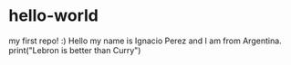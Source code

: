 # hello-world
my first repo!  :)
Hello my name is Ignacio Perez and I am from Argentina.
print("Lebron is better than Curry")
